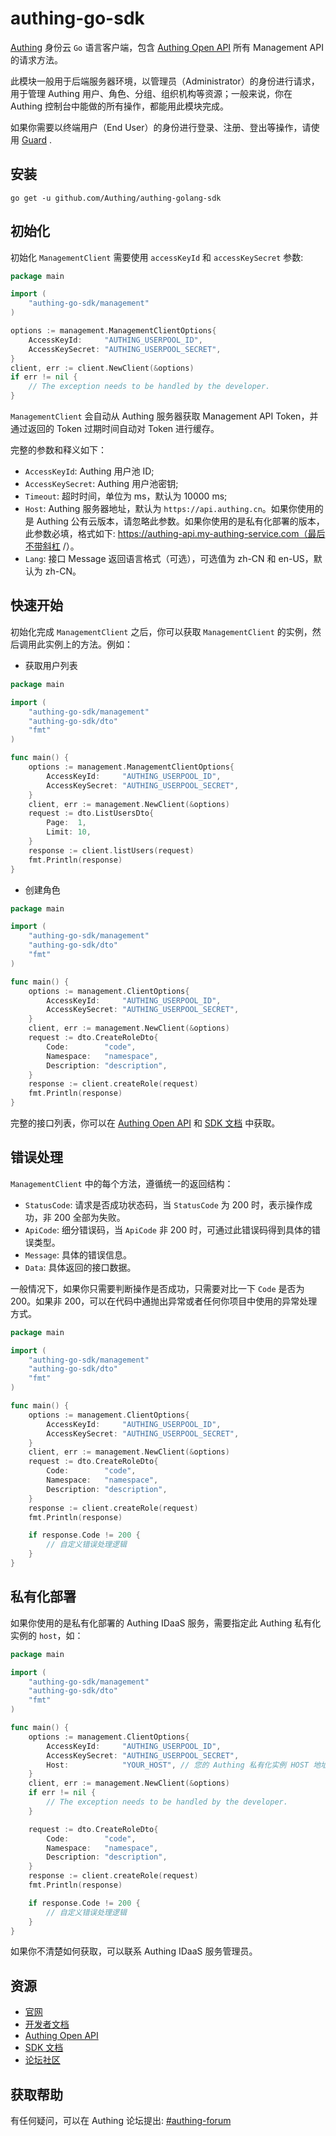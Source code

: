 # authing-go-sdk

[Authing](https://authing.cn) 身份云 `Go` 语言客户端，包含 [Authing Open API](https://api.authing.cn/openapi/) 所有 Management API 的请求方法。

此模块一般用于后端服务器环境，以管理员（Administrator）的身份进行请求，用于管理 Authing 用户、角色、分组、组织机构等资源；一般来说，你在 Authing 控制台中能做的所有操作，都能用此模块完成。

如果你需要以终端用户（End User）的身份进行登录、注册、登出等操作，请使用 [Guard](https://www.authing.cn/learn/guard) .

## 安装



```shell
go get -u github.com/Authing/authing-golang-sdk
```

## 初始化

初始化 `ManagementClient` 需要使用 `accessKeyId` 和 `accessKeySecret` 参数:

```go
package main

import (
    "authing-go-sdk/management"
)

options := management.ManagementClientOptions{
    AccessKeyId:     "AUTHING_USERPOOL_ID",
    AccessKeySecret: "AUTHING_USERPOOL_SECRET",
}
client, err := client.NewClient(&options)
if err != nil {
    // The exception needs to be handled by the developer.
}

```

`ManagementClient` 会自动从 Authing 服务器获取 Management API Token，并通过返回的 Token 过期时间自动对 Token 进行缓存。

完整的参数和释义如下：

- `AccessKeyId`: Authing 用户池 ID;
- `AccessKeySecret`: Authing 用户池密钥;
- `Timeout`: 超时时间，单位为 ms，默认为 10000 ms;
- `Host`: Authing 服务器地址，默认为 `https://api.authing.cn`。如果你使用的是 Authing 公有云版本，请忽略此参数。如果你使用的是私有化部署的版本，此参数必填，格式如下: https://authing-api.my-authing-service.com（最后不带斜杠 /）。
- `Lang`: 接口 Message 返回语言格式（可选），可选值为 zh-CN 和 en-US，默认为 zh-CN。

## 快速开始

初始化完成 `ManagementClient` 之后，你可以获取 `ManagementClient` 的实例，然后调用此实例上的方法。例如：

- 获取用户列表

```go
package main

import (
	"authing-go-sdk/management"
	"authing-go-sdk/dto"
	"fmt"
)

func main() {
	options := management.ManagementClientOptions{
		AccessKeyId:     "AUTHING_USERPOOL_ID",
		AccessKeySecret: "AUTHING_USERPOOL_SECRET",
	}
	client, err := management.NewClient(&options)
	request := dto.ListUsersDto{
		Page:  1,
		Limit: 10,
	}
	response := client.listUsers(request)
	fmt.Println(response)
}
```

- 创建角色

```go
package main

import (
	"authing-go-sdk/management"
	"authing-go-sdk/dto"
	"fmt"
)

func main() {
	options := management.ClientOptions{
		AccessKeyId:     "AUTHING_USERPOOL_ID",
		AccessKeySecret: "AUTHING_USERPOOL_SECRET",
	}
	client, err := management.NewClient(&options)
	request := dto.CreateRoleDto{
		Code:        "code",
		Namespace:   "namespace",
		Description: "description",
	}
	response := client.createRole(request)
	fmt.Println(response)
}
```

完整的接口列表，你可以在 [Authing Open API](https://api.authing.cn/openapi/) 和 [SDK 文档](https://authing-open-api.readme.io/reference/go) 中获取。

## 错误处理

`ManagementClient` 中的每个方法，遵循统一的返回结构：

- `StatusCode`: 请求是否成功状态码，当 `StatusCode` 为 200 时，表示操作成功，非 200 全部为失败。
- `ApiCode`: 细分错误码，当 `ApiCode` 非 200 时，可通过此错误码得到具体的错误类型。
- `Message`: 具体的错误信息。
- `Data`: 具体返回的接口数据。

一般情况下，如果你只需要判断操作是否成功，只需要对比一下 `Code` 是否为 200。如果非 200，可以在代码中通抛出异常或者任何你项目中使用的异常处理方式。

```go
package main

import (
	"authing-go-sdk/management"
	"authing-go-sdk/dto"
	"fmt"
)

func main() {
	options := management.ClientOptions{
		AccessKeyId:     "AUTHING_USERPOOL_ID",
		AccessKeySecret: "AUTHING_USERPOOL_SECRET",
	}
	client, err := management.NewClient(&options)
	request := dto.CreateRoleDto{
		Code:        "code",
		Namespace:   "namespace",
		Description: "description",
	}
	response := client.createRole(request)
	fmt.Println(response)

	if response.Code != 200 {
		// 自定义错误处理逻辑
	}
}
```

## 私有化部署

如果你使用的是私有化部署的 Authing IDaaS 服务，需要指定此 Authing 私有化实例的 `host`，如：

```go
package main

import (
	"authing-go-sdk/management"
	"authing-go-sdk/dto"
	"fmt"
)

func main() {
	options := management.ClientOptions{
		AccessKeyId:     "AUTHING_USERPOOL_ID",
		AccessKeySecret: "AUTHING_USERPOOL_SECRET",
		Host:            "YOUR_HOST", // 您的 Authing 私有化实例 HOST 地址，格式例如 https://core.authing.cn
	}
	client, err := management.NewClient(&options)
	if err != nil {
		// The exception needs to be handled by the developer.
	}

	request := dto.CreateRoleDto{
		Code:        "code",
		Namespace:   "namespace",
		Description: "description",
	}
	response := client.createRole(request)
	fmt.Println(response)

	if response.Code != 200 {
		// 自定义错误处理逻辑
	}
}
```

如果你不清楚如何获取，可以联系 Authing IDaaS 服务管理员。

## 资源

- [官网](https://authing.cn)
- [开发者文档](https://docs.authing.cn/)
- [Authing Open API](https://api.authing.cn/openapi/)
- [SDK 文档](https://authing-open-api.readme.io/reference/nodejs)
- [论坛社区](https://forum.authing.cn/)

## 获取帮助

有任何疑问，可以在 Authing 论坛提出: [#authing-forum](https://forum.authing.cn/)
